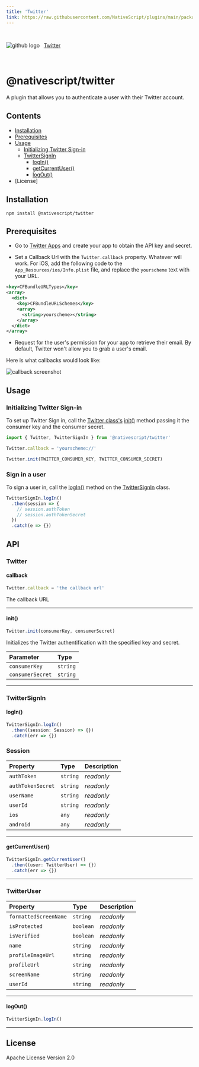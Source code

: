 ```yaml
---
title: 'Twitter'
link: https://raw.githubusercontent.com/NativeScript/plugins/main/packages/twitter/README.md
---
```


<div style="width: 100%; padding: 1.2em 0em">
	<img alt="github logo" src="../assets/images/github/GitHub-Mark-32px.png" style="display: inline; margin: 1em 0.5em 1em 0em">
	<a href="https://github.com/NativeScript/plugins/tree/main/packages/twitter" target="_blank" noopener>Twitter</a>
</div>

# @nativescript/twitter

A plugin that allows you to authenticate a user with their Twitter account.

<!-- TODO: Add more descriptions -->

## Contents

- [Installation](#installation)
- [Prerequisites](#prerequisites)
- [Usage](#usage)
  - [Initializing Twitter Sign-in](#initializing-twitter-sign-in)
  - [TwitterSignIn](#twittersignin)
    - [logIn()](#login)
    - [getCurrentUser()](#getcurrentuser)
    - [logOut()](#logout)
- [License]

## Installation

```cli
npm install @nativescript/twitter
```

## Prerequisites

- Go to [Twitter Apps](https://apps.twitter.com/) and create your app to obtain the API key and secret.

- Set a Callback Url with the `Twitter.callback` property. Whatever will work.
  For iOS, add the following code to the `App_Resources/ios/Info.plist` file, and replace the `yourscheme` text with your URL.

```xml
<key>CFBundleURLTypes</key>
<array>
  <dict>
    <key>CFBundleURLSchemes</key>
    <array>
      <string>yourscheme></string>
    </array>
  </dict>
</array>
```

- Request for the user's permission for your app to retrieve their email. By default, Twitter won't allow you to grab a user's email.

Here is what callbacks would look like:

![callback screenshot](https://raw.githubusercontent.com/NativeScript/plugins/main/packages/twitter/assets/images/callback.png)

## Usage

### Initializing Twitter Sign-in

To set up Twitter Sign in, call the [Twitter class's](#twitter) [init()](#init) method passing it the consumer key and the consumer secret.

```ts
import { Twitter, TwitterSignIn } from '@nativescript/twitter'

Twitter.callback = 'yourscheme://'

Twitter.init(TWITTER_CONSUMER_KEY, TWITTER_CONSUMER_SECRET)
```

### Sign in a user

To sign a user in, call the [logIn()](#login) method on the [TwitterSignIn](#twittersignin) class.

```ts
TwitterSignIn.logIn()
  .then(session => {
    // session.authToken
    // session.authTokenSecret
  })
  .catch(e => {})
```

## API

### Twitter

#### callback

```ts
Twitter.callback = 'the callback url'
```

The callback URL

---

#### init()

```ts
Twitter.init(consumerKey, consumerSecret)
```

Initializes the Twitter authentification with the specified key and secret.

| Parameter        | Type     |
| :--------------- | :------- |
| `consumerKey`    | `string` |
| `consumerSecret` | `string` |

---

### TwitterSignIn

#### logIn()

```ts
TwitterSignIn.logIn()
  .then((session: Session) => {})
  .catch(err => {})
```

### Session

| Property          | Type     | Description |
| :---------------- | :------- | :---------- |
| `authToken`       | `string` | _readonly_  |
| `authTokenSecret` | `string` | _readonly_  |
| `userName`        | `string` | _readonly_  |
| `userId`          | `string` | _readonly_  |
| `ios`             | `any`    | _readonly_  |
| `android`         | `any`    | _readonly_  |

---

#### getCurrentUser()

```ts
TwitterSignIn.getCurrentUser()
  .then((user: TwitterUser) => {})
  .catch(err => {})
```

---

### TwitterUser

| Property              | Type      | Description |
| :-------------------- | :-------- | :---------- |
| `formattedScreenName` | `string`  | _readonly_  |
| `isProtected`         | `boolean` | _readonly_  |
| `isVerified`          | `boolean` | _readonly_  |
| `name`                | `string`  | _readonly_  |
| `profileImageUrl`     | `string`  | _readonly_  |
| `profileUrl`          | `string`  | _readonly_  |
| `screenName`          | `string`  | _readonly_  |
| `userId`              | `string`  | _readonly_  |

---

#### logOut()

```ts
TwitterSignIn.logIn()
```

---

## License

Apache License Version 2.0
